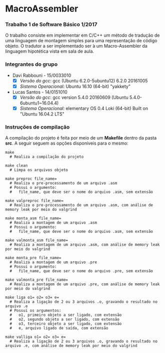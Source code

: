 # MacroAssembler
### Trabalho 1 de Software Básico 1/2017
O trabalho consiste em implementar em C/C++ um método de tradução de uma
linguagem de montagem simples para uma representação de código objeto. O tradutor
a ser implementado ser ́a um Macro-Assembler da linguagem hipotética vista em sala
de aula.

### Integrantes do grupo
* Davi Rabbouni - 15/0033010
  - [X] _Versão do gcc_: gcc (Ubuntu 6.2.0-5ubuntu12) 6.2.0 20161005
  - [X] _Sistema Operacional_: Ubuntu 16.10 (64-bit) "yakkety"
* Lucas Santos - 14/0151010
  - [X] _Versão do gcc_: gcc version 5.4.0 20160609 (Ubuntu 5.4.0-6ubuntu1~16.04.4) 
  - [X] _Sistema Operacional_: elementary OS 0.4 Loki (64-bit) Built on "Ubuntu 16.04.2 LTS"

### Instruções de compilação
A compilação do projeto é feita por meio de um **Makefile** dentro da pasta **src**. A seguir seguem as opções disponíveis para o mesmo:
```shell
make
  # Realiza a compilação do projeto 
  
make clean
  # Limpa os arquivos objeto
  
make preproc file_name=
  # Realiza o pre-processamento de um arquivo .asm 
  # Possui o argumento:
  #   file_name, que deve ser o nome do arquivo .asm, sem extensão  
  
make valpreproc file_name=
  # Realiza o pre-processamento de um arquivo .asm, com análise de memory leak por meio do valgrind
  
make monta_asm file_name=
  # Realiza a montagem de um arquivo .asm 
  # Possui o argumento:
  #   file_name, que deve ser o nome do arquivo .asm, sem extensão  
  
make valmonta_asm file_name=
  # Realiza a montagem de um arquivo .asm, com análise de memory leak por meio do valgrind
  
make monta_pre file_name=
  # Realiza a montagem de um arquivo .pre 
  # Possui o argumento:
  #   file_name, que deve ser o nome do arquivo .pre, sem extensão
  
make valmonta_pre file_name=
  # Realiza a montagem de um arquivo .pre, com análise de memory leak por meio do valgrind
  
make liga o1= o2= o3= e=
  # Realiza a ligação de 2 ou 3 arquivos .o, gravando o resultado no arquivo .e
  # Possui os argumentos:
  #   o1, primeiro objeto a ser ligado, com extensão
  #   o2, segundo objeto a ser ligado, com extensão
  #   o3, terceiro objeto a ser ligado, com extensão
  #   e, arquivo ligado de saída, com extensão
  
make valliga o1= o2= o3= e=
  # Realiza a ligação de 2 ou 3 arquivos .o, gravando o resultado no arquivo .e, com análise de memory leak por meio do valgrind
```



